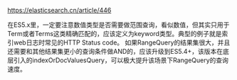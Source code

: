 https://elasticsearch.cn/article/446

在ES5.x里，一定要注意数值类型是否需要做范围查询，看似数值，但其实只用于Term或者Terms这类精确匹配的，应该定义为keyword类型。典型的例子就是索引web日志时常见的HTTP Status code。
如果RangeQuery的结果集很大，并且还需要和其他结果集更小的查询条件做AND的，应该升级到ES5.4+，该版本在底层引入的indexOrDocValuesQuery，可以极大提升该场景下RangeQuery的查询速度。